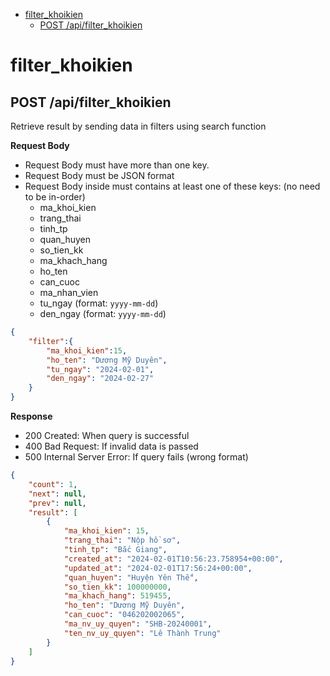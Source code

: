 - [filter\_khoikien](#filter_khoikien)
  - [POST /api/filter\_khoikien](#post-apifilter_khoikien)

# filter_khoikien
## POST /api/filter_khoikien

Retrieve result by sending data in filters using search function

**Request Body**
- Request Body must have more than one key.
- Request Body must be JSON format
- Request Body inside must contains at least one of these keys: (no need to be in-order)
  - ma_khoi_kien
  - trang_thai
  - tinh_tp
  - quan_huyen
  - so_tien_kk
  - ma_khach_hang
  - ho_ten
  - can_cuoc
  - ma_nhan_vien
  - tu_ngay (format: `yyyy-mm-dd`)
  - den_ngay (format: `yyyy-mm-dd`)
```json
{
    "filter":{
        "ma_khoi_kien":15,
        "ho_ten": "Dương Mỹ Duyên",
        "tu_ngay": "2024-02-01",
        "den_ngay": "2024-02-27"
    }
}
```

**Response**
- 200 Created: When query is successful
- 400 Bad Request: If invalid data is passed
- 500 Internal Server Error: If query fails (wrong format)

```json
{
    "count": 1,
    "next": null,
    "prev": null,
    "result": [
        {
            "ma_khoi_kien": 15,
            "trang_thai": "Nộp hồ sơ",
            "tinh_tp": "Bắc Giang",
            "created_at": "2024-02-01T10:56:23.758954+00:00",
            "updated_at": "2024-02-01T17:56:24+00:00",
            "quan_huyen": "Huyện Yên Thế",
            "so_tien_kk": 100000000,
            "ma_khach_hang": 519455,
            "ho_ten": "Dương Mỹ Duyên",
            "can_cuoc": "046202002065",
            "ma_nv_uy_quyen": "SHB-20240001",
            "ten_nv_uy_quyen": "Lê Thành Trung"
        }
    ]
}
```
